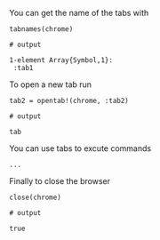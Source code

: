 You can get the name of the tabs with

```jldoctest
tabnames(chrome)

# output

1-element Array{Symbol,1}:
 :tab1
```

To open a new tab run

```jldoctest
tab2 = opentab!(chrome, :tab2)

# output

tab
```

You can use tabs to excute commands

```
...
```

Finally to close the browser

```jldoctest
close(chrome)

# output

true
```